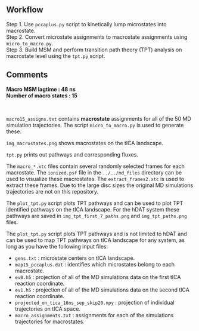 ## Workflow

Step 1. Use `pccaplus.py` script to kinetically lump microstates into macrostate.
</br >
Step 2. Convert microstate assignments to macrostate assignments using `micro_to_macro.py`.
</br >
Step 3. Build MSM and perform transition path theory (TPT) analysis on macrostate level using the `tpt.py` script.

## Comments

**Macro MSM lagtime : 48 ns**
</br >
**Number of macro states : 15**

</br >

`macro15_assigns.txt` contains **macrostate** assignments for all of the 50 MD simulation trajectories. 
The script `micro_to_macro.py` is used to generate these.
</br>

`img_macrostates.png` shows macrostates on the tICA landscape.
</br>

`tpt.py` prints out pathways and corresponding fluxes.
</br>

The `macro_*.xtc` files contain several randomly selected frames for each macrostate. The `ionized.psf` file in the `../../md_files` directory can be used to visualize these macrostates. 
The `extract_frames2.xtc` is used to extract these frames. 
Due to the large disc sizes the original MD simulations trajectories are not on this repository. 
</br>

The `plot_tpt.py` script plots TPT pathways and can be used to plot TPT identified pathways on the tICA landscape. 
For the hDAT system these pathways are saved in `img_tpt_first_7_paths.png` and `img_tpt_paths.png` files.
</br>

The `plot_tpt.py` script plots TPT pathways and is not limited to hDAT and can be used to map TPT pathways on tICA landscape for any system, as long as you have the following input files:
   * `gens.txt` : microstate centers on tICA landscape.
   * `map15_pccaplus.dat` : identifies which microstates belong to each macrostate.
   * `ev0.h5` : projection of all of the MD simulations data on the first tICA reaction coordinate.
   * `ev1.h5` : projection of all of the MD simulations data on the second tICA reaction coordinate.
   * `projected_on_tica_16ns_sep_skip20.npy` : projection of individual trajectories on tICA space.
   * `macro_assignments.txt` : assignments for each of the simulations trajectories for macrostates. 
